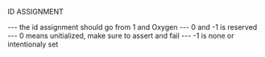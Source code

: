 ID ASSIGNMENT

--- the id assignment should go from 1 and Oxygen
--- 0 and -1 is reserved
--- 0 means unitialized, make sure to assert and fail
--- -1 is none or intentionaly set